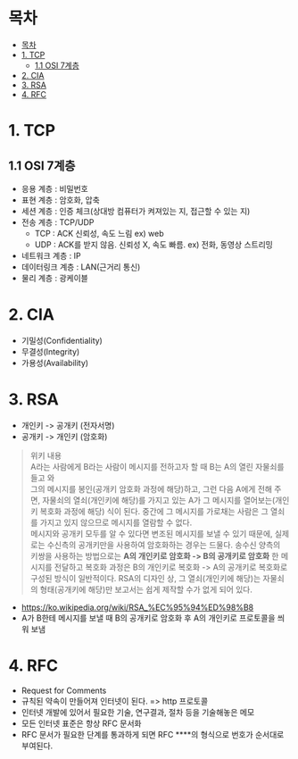 # 목차
- [목차](#목차)
- [1. TCP](#1-tcp)
  - [1.1 OSI 7계층](#11-osi-7계층)
- [2. CIA](#2-cia)
- [3. RSA](#3-rsa)
- [4. RFC](#4-rfc)

# 1. TCP

## 1.1 OSI 7계층

- 응용 계층  : 비밀번호
- 표현 계층 : 암호화, 압축
- 세션 계층 : 인증 체크(상대방 컴퓨터가 켜져있는 지, 접근할 수 있는 지)
- 전송 계층 : TCP/UDP
  - TCP : ACK 신뢰성, 속도 느림 ex) web
  - UDP : ACK를 받지 않음. 신뢰성 X, 속도 빠름. ex) 전화, 동영상 스트리밍
- 네트워크 계층 : IP
- 데이터링크 계층 : LAN(근거리 통신)
- 물리 계층 : 광케이블


# 2. CIA
- 기밀성(Confidentiality)
- 무결성(Integrity)
- 가용성(Availability)


# 3. RSA
- 개인키 -> 공개키 (전자서명)
- 공개키 -> 개인키 (암호화)


> 위키 내용 <br>
A라는 사람에게 B라는 사람이 메시지를 전하고자 할 때 B는 A의 열린 자물쇠를 들고 와 <br>
그의 메시지를 봉인(공개키 암호화 과정에 해당)하고, 그런 다음 A에게 전해 주면, 자물쇠의 열쇠(개인키에 해당)를 가지고 있는 A가 그 메시지를 열어보는(개인키 복호화 과정에 해당) 식이 된다. 중간에 그 메시지를 가로채는 사람은 그 열쇠를 가지고 있지 않으므로 메시지를 열람할 수 없다. <br>
메시지와 공개키 모두를 알 수 있다면 변조된 메시지를 보낼 수 있기 때문에, 실제로는 수신측의 공개키만을 사용하여 암호화하는 경우는 드물다. 송수신 양측의 키쌍을 사용하는 방법으로는 **A의 개인키로 암호화 -> B의 공개키로 암호화** 한 메시지를 전달하고 복호화 과정은 B의 개인키로 복호화 -> A의 공개키로 복호화로 구성된 방식이 일반적이다. RSA의 디자인 상, 그 열쇠(개인키에 해당)는 자물쇠의 형태(공개키에 해당)만 보고서는 쉽게 제작할 수가 없게 되어 있다.
- https://ko.wikipedia.org/wiki/RSA_%EC%95%94%ED%98%B8
- A가 B한테 메시지를 보낼 때 B의 공개키로 암호화 후 A의 개인키로 프로토콜을 씌워 보냄



# 4. RFC
- Request for Comments
- 규칙된 약속이 만들어져 인터넷이 된다. => http 프로토콜
- 인터넷 개발에 있어서 필요한 기술, 연구결과, 절차 등을 기술해놓은 메모
- 모든 인터넷 표준은 항상 RFC 문서화 
- RFC 문서가 필요한 단계를 통과하게 되면 RFC ****의 형식으로 번호가 순서대로 부여된다.